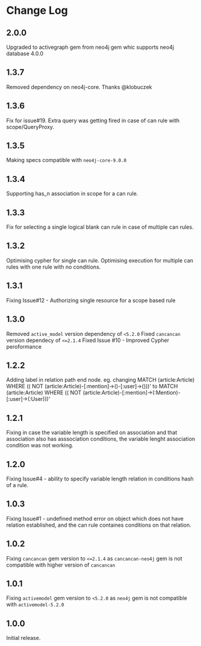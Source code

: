 # Change Log

## 2.0.0

Upgraded to activegraph gem from neo4j gem whic supports neo4j database 4.0.0

## 1.3.7

Removed dependency on neo4j-core. Thanks @klobuczek

## 1.3.6

Fix for issue#19. Extra query was getting fired in case of can rule with scope/QueryProxy.

## 1.3.5

Making specs compatible with `neo4j-core-9.0.0` 

## 1.3.4

Supporting has_n association in scope for a can rule.

## 1.3.3

Fix for selecting a single logical blank can rule in case of multiple can rules.

## 1.3.2

Optimising cypher for single can rule.
Optimising execution for multiple can rules with one rule with no conditions.

## 1.3.1

Fixing Issue#12 - Authorizing single resource for a scope based rule

## 1.3.0

Removed `active_model` version dependency of `<5.2.0`
Fixed `cancancan` version dependecy of `<=2.1.4`
Fixed Issue #10 - Improved Cypher peroformance

## 1.2.2

Adding label in relation path end node. eg. changing MATCH (article:Article) WHERE (( NOT (article:Article)-[:mention]->()-[:user]->()))' to MATCH (article:Article) WHERE (( NOT (article:Article)-[:mention]->(:Mention)-[:user]->(:User)))'

## 1.2.1

Fixing in case the variable length is specified on association and that association also has asssociation conditions, the variable lenght association condition was not working.

## 1.2.0

Fixing Issue#4 - ability to specify variable length relation in conditions hash of a rule.

## 1.0.3

Fixing Issue#1 - undefined method error on object which does not have relation established, and the can rule containes conditions on that relation.

## 1.0.2

Fixing `cancancan` gem version to `<=2.1.4` as `cancancan-neo4j` gem is not compatible with higher version of  `cancancan`

## 1.0.1

Fixing `activemodel` gem version to `<5.2.0` as `neo4j` gem is not compatible with `activemodel-5.2.0`

## 1.0.0

Initial release.


